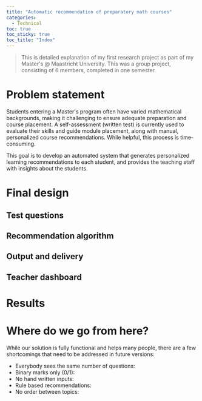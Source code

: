 ```yaml
---
title: "Automatic recommendation of preparatory math courses"
categories:
  - Technical 
toc: true
toc_sticky: true
toc_title: "Index"
---
```


> This is detailed explanation of my first research project as part of my Master's @ Maastricht University. This was a group project, consisting of 6 members, completed in one semester.  

# Problem statement 

Students entering a Master's program often have varied mathematical backgrounds, making it challenging to ensure adequate preparation and course placement. A self-assessment (written test) is currently used to evaluate their skills and guide module placement, along with manual, personalized course recommendations. While helpful, this process is time-consuming. 

This goal is to develop an automated system that generates personalized learning recommendations to each student, and provides the teaching staff with insights about the students. 

# Final design


## Test questions 

## Recommendation algorithm

## Output and delivery 

## Teacher dashboard 

# Results 

# Where do we go from here? 

While our solution is fully functional and helps many people, there are a few shortcomings that need to be addressed in future versions: 

- Everybody sees the same number of questions:  
- Binary marks only (0/1):
- No hand written inputs:
- Rule based recommendations:
- No order between topics: 